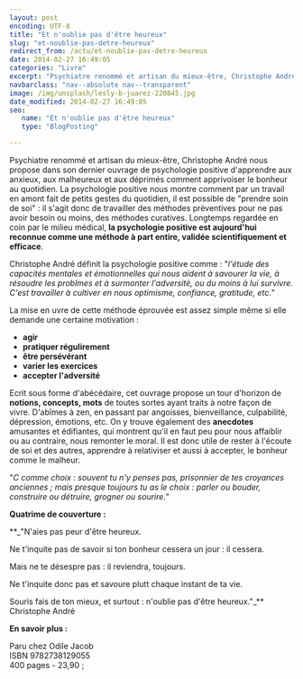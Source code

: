 ```yaml
---
layout: post
encoding: UTF-8
title: "Et n'oublie pas d'être heureux"
slug: "et-noublie-pas-detre-heureux"
redirect_from: /actu/et-noublie-pas-detre-heureux
date: 2014-02-27 16:49:05
categories: "Livre"
excerpt: "Psychiatre renommé et artisan du mieux-être, Christophe André nous propose dans son dernier ouvrage de psychologie positive d'apprendre aux anxieux, aux malheureux et aux déprimés comment apprivoiser le bonheur au quotidien."
navbarclass: "nav--absolute nav--transparent"
image: /img/unsplash/lesly-b-juarez-220845.jpg
date_modified: 2014-02-27 16:49:05
seo:
   name: "Et n'oublie pas d'être heureux"
   type: "BlogPosting"

---
```

Psychiatre renommé et artisan du mieux-être, Christophe André nous propose dans son dernier ouvrage de psychologie positive d'apprendre aux anxieux, aux malheureux et aux déprimés comment apprivoiser le bonheur au quotidien.
La psychologie positive nous montre comment par un travail en amont fait de petits gestes du quotidien, il est possible de "prendre soin de soi" : il s'agit donc de travailler des méthodes préventives pour ne pas avoir besoin ou moins, des méthodes curatives. Longtemps regardée en coin par le milieu médical, **la psychologie positive est aujourd'hui reconnue comme une méthode à part entire, validée scientifiquement et efficace**.  
  
Christophe André définit la psychologie positive comme : "_l'étude des capacités mentales et émotionnelles qui nous aident à savourer la vie, à résoudre les problmes et à surmonter l'adversité, ou du moins à lui survivre. C'est travailler à cultiver en nous optimisme, confiance, gratitude, etc._"  
  
La mise en uvre de cette méthode éprouvée est assez simple même si elle demande une certaine motivation :

- **agir**
- **pratiquer régulirement**
- **être persévérant**
- **varier les exercices**
- **accepter l'adversité**

  
Ecrit sous forme d'abécédaire, cet ouvrage propose un tour d'horizon de **notions, concepts, mots** de toutes sortes ayant traits à notre façon de vivre. D'abîmes à zen, en passant par angoisses, bienveillance, culpabilité, dépression, émotions, etc. On y trouve également des **anecdotes** amusantes et édifiantes, qui montrent qu'il en faut peu pour nous affaiblir ou au contraire, nous remonter le moral. Il est donc utile de rester à l'écoute de soi et des autres, apprendre à relativiser et aussi à accepter, le bonheur comme le malheur.  
  
"_C comme choix : souvent tu n'y penses pas, prisonnier de tes croyances anciennes ; mais presque toujours tu as le choix : parler ou bouder, construire ou détruire, grogner ou sourire._"  
  
**Quatrime de couverture :**  
  
**_"N'aies pas peur d'être heureux.  
  
Ne t'inquite pas de savoir si ton bonheur cessera un jour : il cessera.  
  
Mais ne te désespre pas : il reviendra, toujours.  
  
Ne t'inquite donc pas et savoure plutt chaque instant de ta vie.  
  
Souris fais de ton mieux, et surtout : n'oublie pas d'être heureux."_** Christophe André  
  
 **En savoir plus :**  
  
Paru chez Odile Jacob  
ISBN 9782738129055  
400 pages - 23,90 ;